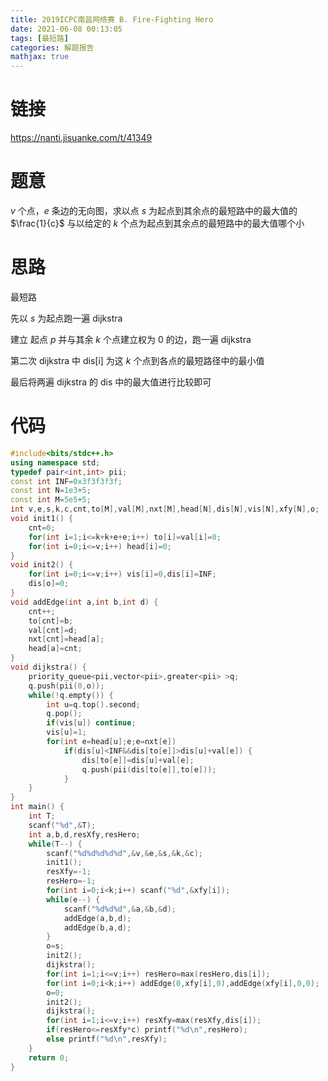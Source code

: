 ```yaml
---
title: 2019ICPC南昌网络赛 B. Fire-Fighting Hero
date: 2021-06-08 00:13:05
tags: [最短路]
categories: 解题报告
mathjax: true
---
```


# 链接

<https://nanti.jisuanke.com/t/41349>

# 题意

$v$ 个点，$e$ 条边的无向图，求以点 $s$ 为起点到其余点的最短路中的最大值的 $\frac{1}{c}$ 与以给定的 $k$ 个点为起点到其余点的最短路中的最大值哪个小

<!--more-->

# 思路

最短路

先以 $s$ 为起点跑一遍 dijkstra

建立 起点 $p$ 并与其余 $k$ 个点建立权为 $0$ 的边，跑一遍 dijkstra

第二次 dijkstra 中 dis[i] 为这 $k$ 个点到各点的最短路径中的最小值

最后将两遍 dijkstra 的 dis 中的最大值进行比较即可

# 代码

```cpp
#include<bits/stdc++.h>
using namespace std;
typedef pair<int,int> pii;
const int INF=0x3f3f3f3f;
const int N=1e3+5;
const int M=5e5+5;
int v,e,s,k,c,cnt,to[M],val[M],nxt[M],head[N],dis[N],vis[N],xfy[N],o;
void init1() {
    cnt=0;
    for(int i=1;i<=k+k+e+e;i++) to[i]=val[i]=0;
    for(int i=0;i<=v;i++) head[i]=0;
}
void init2() {
    for(int i=0;i<=v;i++) vis[i]=0,dis[i]=INF;
    dis[o]=0;
}
void addEdge(int a,int b,int d) {
    cnt++;
    to[cnt]=b;
    val[cnt]=d;
    nxt[cnt]=head[a];
    head[a]=cnt;
}
void dijkstra() {
    priority_queue<pii,vector<pii>,greater<pii> >q;
    q.push(pii(0,o));
    while(!q.empty()) {
        int u=q.top().second;
        q.pop();
        if(vis[u]) continue;
        vis[u]=1;
        for(int e=head[u];e;e=nxt[e])
            if(dis[u]<INF&&dis[to[e]]>dis[u]+val[e]) {
                dis[to[e]]=dis[u]+val[e];
                q.push(pii(dis[to[e]],to[e]));
            }
    }
}
int main() {
    int T;
    scanf("%d",&T);
    int a,b,d,resXfy,resHero;
    while(T--) {
        scanf("%d%d%d%d%d",&v,&e,&s,&k,&c);
        init1();
        resXfy=-1;
        resHero=-1;
        for(int i=0;i<k;i++) scanf("%d",&xfy[i]);
        while(e--) {
            scanf("%d%d%d",&a,&b,&d);
            addEdge(a,b,d);
            addEdge(b,a,d);
        }
        o=s;
        init2();
        dijkstra();
        for(int i=1;i<=v;i++) resHero=max(resHero,dis[i]);
        for(int i=0;i<k;i++) addEdge(0,xfy[i],0),addEdge(xfy[i],0,0);
        o=0;
        init2();
        dijkstra();
        for(int i=1;i<=v;i++) resXfy=max(resXfy,dis[i]);
        if(resHero<=resXfy*c) printf("%d\n",resHero);
        else printf("%d\n",resXfy);
    }
    return 0;
}
```